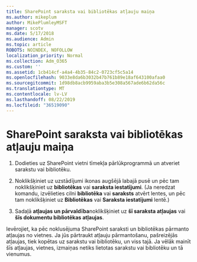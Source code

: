 ```yaml
---
title: SharePoint saraksta vai bibliotēkas atļauju maiņa
ms.author: mikeplum
author: MikePlumleyMSFT
manager: scotv
ms.date: 5/17/2018
ms.audience: Admin
ms.topic: article
ROBOTS: NOINDEX, NOFOLLOW
localization_priority: Normal
ms.collection: Adm_O365
ms.custom: ''
ms.assetid: 1cb414cf-a4a4-4b35-84c2-0723cf5c5a14
ms.openlocfilehash: 9033e8da6b3032b47b761b89e18af643100afaa0
ms.sourcegitcommit: 1d98db8acb9959aba3b5e308a567ade6b62da56c
ms.translationtype: MT
ms.contentlocale: lv-LV
ms.lasthandoff: 08/22/2019
ms.locfileid: "36519090"
---
```

# <a name="change-permissions-for-a-sharepoint-list-or-library"></a>SharePoint saraksta vai bibliotēkas atļauju maiņa

1. Dodieties uz SharePoint vietni tīmekļa pārlūkprogrammā un atveriet sarakstu vai bibliotēku.
    
2. Noklikšķiniet uz uzstādījumi ikonas augšējā labajā pusē un pēc tam noklikšķiniet uz **bibliotēkas** vai **saraksta iestatījumi**. (Ja neredzat komandu, izvēlieties cilni **bibliotēka** vai **saraksts** atvērt lentes, un pēc tam noklikšķiniet uz **Bibliotēkas** vai **Saraksta iestatījumi** lentē.) 
    
3. Sadaļā **atļaujas un pārvaldība**noklikšķiniet uz **šī saraksta atļaujas** vai **šīs dokumentu bibliotēkas atļaujas**.
    
Ievērojiet, ka pēc noklusējuma SharePoint saraksti un bibliotēkas pārmanto atļaujas no vietnes. Ja jūs pārtraukt atļauju pārmantošanu, pašreizējās atļaujas, tiek kopētas uz sarakstu vai bibliotēku, un viss tajā. Ja vēlāk mainīt šīs atļaujas, vietnes, izmaiņas netiks lietotas sarakstu vai bibliotēku un tā vienumus.
  

